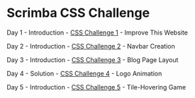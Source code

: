 # Scrimba CSS Challenge

Day 1 - Introduction - [CSS Challenge 1](https://github.com/ritujadixit1/Scrimba-CSS-Challenge/tree/master/CSS%20Challenge%201%20-%20Improve%20this%20website) - Improve This Website

Day 2 - Introduction - [CSS Challenge 2](https://github.com/ritujadixit1/Scrimba-CSS-Challenge/tree/master/CSS%20Challenge%202%20-%20Navbar%20Creation) - Navbar Creation

Day 3 - Introduction - [CSS Challenge 3](https://github.com/ritujadixit1/Scrimba-CSS-Challenge/tree/master/CSS%20Challenge%203%20-%20Blog%20Page%20Layout) - Blog Page Layout

Day 4 - Solution - [CSS Challenge 4](https://github.com/ritujadixit1/Scrimba-CSS-Challenge/tree/master/CSS%20Challenge%204%20-%20Logo%20Animation) - Logo Animation

Day 5 - Introduction - [CSS Challenge 5](https://github.com/ritujadixit1/Scrimba-CSS-Challenge/tree/master/CSS%20Challenge%205%20-%20Tile-Hovering%20Game) - Tile-Hovering Game